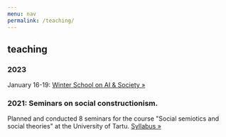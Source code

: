 ```yaml
---
menu: nav
permalink: /teaching/
---
```


## teaching


### 2023 

January 16-19: [Winter School on AI & Society »](/teaching/ai-society/)



### 2021: Seminars on social constructionism. 

Planned and conducted 8 seminars for the course "Social semiotics and social theories" at the University of Tartu. [Syllabus&nbsp;»](https://ois2.ut.ee/#/courses/FLSE.00.262/version/2b440c31-86ad-e044-483e-a710b7387e93/details)